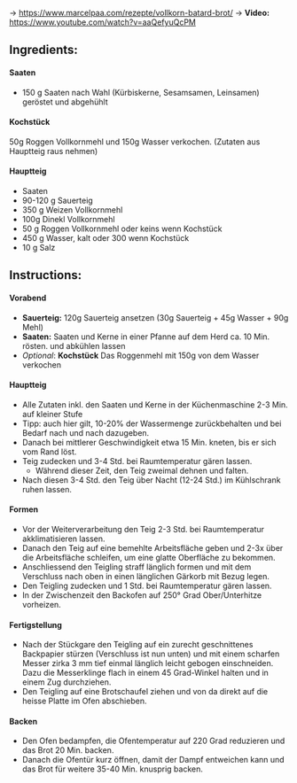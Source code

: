 → https://www.marcelpaa.com/rezepte/vollkorn-batard-brot/
→ **Video:** https://www.youtube.com/watch?v=aaQefyuQcPM
## Ingredients:
#### Saaten
- 150 g Saaten nach Wahl (Kürbiskerne, Sesamsamen, Leinsamen) geröstet und abgehühlt
#### Kochstück
50g Roggen Vollkornmehl und 150g Wasser verkochen. (Zutaten aus Hauptteig raus nehmen)
#### Hauptteig
- Saaten
- 90-120 g Sauerteig
- 350 g Weizen Vollkornmehl
- 100g Dinekl Vollkornmehl
- 50 g Roggen Vollkornmehl oder keins wenn Kochstück
- 450 g Wasser, kalt oder 300 wenn Kochstück
- 10 g Salz
## Instructions:

#### Vorabend
- **Sauerteig:** 120g Sauerteig ansetzen (30g Sauerteig + 45g Wasser + 90g Mehl)
- **Saaten:** Saaten und Kerne in einer Pfanne auf dem Herd ca. 10 Min. rösten. und abkühlen lassen
- *Optional*: **Kochstück** Das Roggenmehl mit 150g von dem Wasser verkochen
#### Hauptteig
- Alle Zutaten inkl. den Saaten und Kerne in der Küchenmaschine 2-3 Min. auf kleiner Stufe
- Tipp: auch hier gilt, 10-20% der Wassermenge zurückbehalten und bei Bedarf nach und nach dazugeben.
- Danach bei mittlerer Geschwindigkeit etwa 15 Min. kneten, bis er sich vom Rand löst.
- Teig zudecken und 3-4 Std. bei Raumtemperatur gären lassen.
	- Während dieser Zeit, den Teig zweimal dehnen und falten.
- Nach diesen 3-4 Std. den Teig über Nacht (12-24 Std.) im Kühlschrank ruhen lassen.
#### Formen
- Vor der Weiterverarbeitung den Teig 2-3 Std. bei Raumtemperatur akklimatisieren lassen.
- Danach den Teig auf eine bemehlte Arbeitsfläche geben und 2-3x über die Arbeitsfläche schleifen, um eine glatte Oberfläche zu bekommen.
- Anschliessend den Teigling straff länglich formen und mit dem Verschluss nach oben in einen länglichen Gärkorb mit Bezug legen.
- Den Teigling zudecken und 1 Std. bei Raumtemperatur gären lassen.
- In der Zwischenzeit den Backofen auf 250° Grad Ober/Unterhitze vorheizen.
#### Fertigstellung
- Nach der Stückgare den Teigling auf ein zurecht geschnittenes Backpapier stürzen (Verschluss ist nun unten) und mit einem scharfen Messer zirka 3 mm tief einmal länglich leicht gebogen einschneiden. Dazu die Messerklinge flach in einem 45 Grad-Winkel halten und in einem Zug durchziehen.
- Den Teigling auf eine Brotschaufel ziehen und von da direkt auf die heisse Platte im Ofen abschieben.
#### Backen
- Den Ofen bedampfen, die Ofentemperatur auf 220 Grad reduzieren und das Brot 20 Min. backen.
- Danach die Ofentür kurz öffnen, damit der Dampf entweichen kann und das Brot für weitere 35-40 Min. knusprig backen.